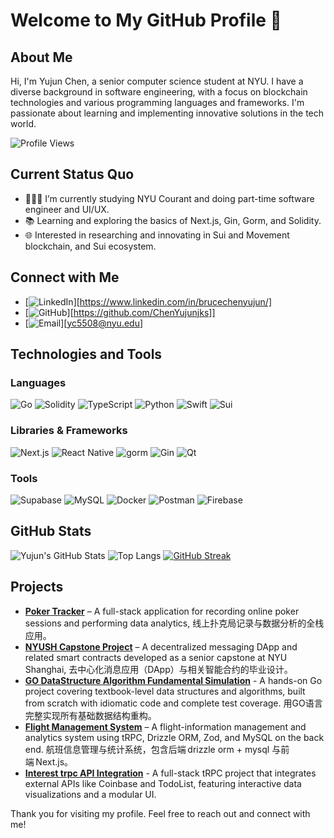 # Welcome to My GitHub Profile 👋

## About Me
Hi, I'm Yujun Chen, a senior computer science student at NYU. I have a diverse background in software engineering, with a focus on blockchain technologies and various programming languages and frameworks. I'm passionate about learning and implementing innovative solutions in the tech world.

![Profile Views](https://komarev.com/ghpvc/?username=ChenYujunjks&color=green)

## Current Status Quo

- 👨🏻‍💻 I’m currently studying NYU Courant and doing part-time software engineer and UI/UX.
- 📚 Learning and exploring the basics of Next.js, Gin, Gorm, and Solidity.
- 🌐 Interested in researching and innovating in Sui and Movement blockchain, and Sui ecosystem.

## Connect with Me
- [![LinkedIn](https://img.shields.io/badge/LinkedIn-0077B5?style=for-the-badge&logo=linkedin&logoColor=white)][https://www.linkedin.com/in/brucechenyujun/]
- [![GitHub](https://img.shields.io/badge/GitHub-100000?style=for-the-badge&logo=github&logoColor=white)][https://github.com/ChenYujunjks]]
- [![Email](https://img.shields.io/badge/Email-D14836?style=for-the-badge&logo=gmail&logoColor=white)][yc5508@nyu.edu]

## Technologies and Tools

### Languages
![Go](https://img.shields.io/badge/Go-00ADD8?style=for-the-badge&logo=go&logoColor=white)
![Solidity](https://img.shields.io/badge/Solidity-363636?style=for-the-badge&logo=solidity&logoColor=white)
![TypeScript](https://img.shields.io/badge/TypeScript-007ACC?style=for-the-badge&logo=typescript&logoColor=white)
![Python](https://img.shields.io/badge/Python-3776AB?style=for-the-badge&logo=python&logoColor=white)
![Swift](https://img.shields.io/badge/Swift-FA7343?style=for-the-badge&logo=swift&logoColor=white)
![Sui](https://img.shields.io/badge/Sui-3B82F6?style=for-the-badge&logoColor=white)

### Libraries & Frameworks
![Next.js](https://img.shields.io/badge/Next.js-000000?style=for-the-badge&logo=nextdotjs&logoColor=white)
![React Native](https://img.shields.io/badge/React%20Native-20232A?style=for-the-badge&logo=react&logoColor=61DAFB)
![gorm](https://img.shields.io/badge/gorm-00ADD8?style=for-the-badge&logo=go&logoColor=white)
![Gin](https://img.shields.io/badge/Gin-00ADD8?style=for-the-badge&logo=go&logoColor=white)
![Qt](https://img.shields.io/badge/Qt-41CD52?style=for-the-badge&logo=qt&logoColor=white)

### Tools
![Supabase](https://img.shields.io/badge/Supabase-3ECF8E?style=for-the-badge&logo=supabase&logoColor=white)
![MySQL](https://img.shields.io/badge/MySQL-4479A1?style=for-the-badge&logo=mysql&logoColor=white)
![Docker](https://img.shields.io/badge/Docker-2496ED?style=for-the-badge&logo=docker&logoColor=white)
![Postman](https://img.shields.io/badge/Postman-FF6C37?style=for-the-badge&logo=postman&logoColor=white)
![Firebase](https://img.shields.io/badge/Firebase-FFCA28?style=for-the-badge&logo=firebase&logoColor=white)

## GitHub Stats
![Yujun's GitHub Stats](https://github-readme-stats.vercel.app/api?username=ChenYujunjks&show_icons=true&theme=tokyonight)
![Top Langs](https://github-readme-stats.vercel.app/api/top-langs/?username=ChenYujunjks&layout=compact&langs_count=8&theme=tokyonight)
[![GitHub Streak](https://github-readme-streak-stats.herokuapp.com?user=ChenYujunjks&theme=tokyonight)](https://git.io/streak-stats)

## Projects
- **[Poker Tracker](https://github.com/ChenYujunjks/poker_tracker)** – A full-stack application for recording online poker sessions and performing data analytics, 线上扑克局记录与数据分析的全栈应用。
- **[NYUSH Capstone Project](https://github.com/ChenYujunjks/NYUSH_Capstone_Project)** – A decentralized messaging DApp and related smart contracts developed as a senior capstone at NYU Shanghai, 去中心化消息应用（DApp）与相关智能合约的毕业设计。
- **[GO DataStructure Algorithm Fundamental Simulation](https://github.com/ChenYujunjks/go-dsa)** - A hands-on Go project covering textbook-level data structures and algorithms, built from scratch with idiomatic code and complete test coverage. 用GO语言完整实现所有基础数据结构重构。
- **[Flight Management System](https://github.com/ChenYujunjks/flight_management_sys)** – A flight-information management and analytics system using tRPC, Drizzle ORM, Zod, and MySQL on the back end. 航班信息管理与统计系统，包含后端 drizzle orm + mysql 与前端 Next.js。
- **[Interest trpc API Integration](https://github.com/ChenYujunjks/todolist_deploy)** - A full-stack tRPC project that integrates external APIs like Coinbase and TodoList, featuring interactive data visualizations and a modular UI.



Thank you for visiting my profile. Feel free to reach out and connect with me!
